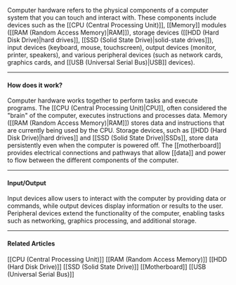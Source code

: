 Computer hardware refers to the physical components of a computer system that you can touch and interact with. These components include devices such as the [[CPU  (Central Processing Unit)]], [[Memory]] modules ([[RAM (Random Access Memory)|RAM]]), storage devices ([[HDD (Hard Disk Drive)|hard drives]], [[SSD (Solid State Drive)|solid-state drives]]), input devices (keyboard, mouse, touchscreen), output devices (monitor, printer, speakers), and various peripheral devices (such as network cards, graphics cards, and [[USB (Universal Serial Bus)|USB]] devices).

---
#### How does it work?

Computer hardware works together to perform tasks and execute programs. The [[CPU  (Central Processing Unit)|CPU]], often considered the "brain" of the computer, executes instructions and processes data. Memory ([[RAM (Random Access Memory)|RAM]]) stores data and instructions that are currently being used by the CPU. Storage devices, such as [[HDD (Hard Disk Drive)|hard drives]] and [[SSD (Solid State Drive)|SSDs]], store data persistently even when the computer is powered off. The [[motherboard]] provides electrical connections and pathways that allow [[data]] and power to flow between the different components of the computer.

---
#### Input/Output

Input devices allow users to interact with the computer by providing data or commands, while output devices display information or results to the user. Peripheral devices extend the functionality of the computer, enabling tasks such as networking, graphics processing, and additional storage.

---
#### Related Articles

[[CPU  (Central Processing Unit)]]
[[RAM (Random Access Memory)]]
[[HDD (Hard Disk Drive)]]
[[SSD (Solid State Drive)]]
[[Motherboard]]
[[USB (Universal Serial Bus)]]

